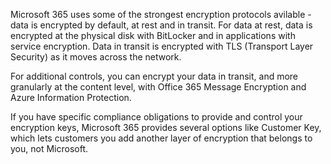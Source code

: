 Microsoft 365 uses some of the strongest encryption protocols avilable - data is encrypted by default, at rest and in transit. For data at rest, data is encrypted at the physical disk with BitLocker and in applications with service encryption. Data in transit is encrypted with TLS (Transport Layer Security) as it moves across the network. 

For additional controls, you can encrypt your data in transit, and more granularly at the content level, with Office 365 Message Encryption and Azure Information Protection. 

If you have specific compliance obligations to provide and control your encryption keys, Microsoft 365 provides several options like Customer Key, which lets customers you add another layer of encryption that belongs to you, not Microsoft.  
